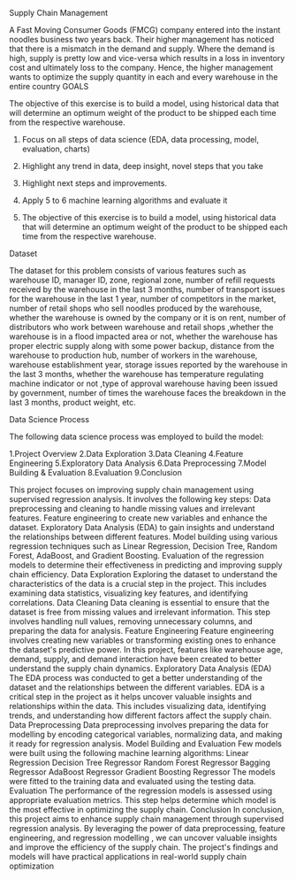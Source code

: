 

Supply Chain Management

A Fast Moving Consumer Goods (FMCG) company entered into the instant noodles 
business two years back. Their higher management has noticed that there is a 
mismatch in the demand and supply. Where the demand is high, supply is pretty low 
and vice-versa which results in a loss in inventory cost and ultimately loss to the 
company. Hence, the higher management wants to optimize the supply quantity in 
each and every warehouse in the entire country
GOALS



The objective of this exercise is to build a model, using historical data that will 
determine an optimum weight of the product to be shipped each time from the 
respective warehouse.


1. Focus on all steps of data science (EDA, data processing, model, evaluation, 
charts)
2. Highlight any trend in data, deep insight, novel steps that you take
3. Highlight next steps and improvements.
4. Apply 5 to 6 machine learning algorithms and evaluate it

5. The objective of this exercise is to build a model, using historical data that will 
determine an optimum weight of the product to be shipped each time from the 
respective warehouse.

Dataset 

The dataset for this problem consists of various features such as warehouse 
ID, manager ID, zone, regional zone, number of refill requests received by the 
warehouse in the last 3 months, number of transport issues for the warehouse in the 
last 1 year, number of competitors in the market, number of retail shops who sell 
noodles produced by the warehouse, whether the warehouse is owned by the 
company or it is on rent, number of distributors who work between warehouse and
retail shops ,whether the warehouse is in a flood impacted area or not, whether the 
warehouse has proper electric supply along with some power backup, distance from 
the warehouse to production hub, number of workers in the warehouse, warehouse 
establishment year, storage issues reported by the warehouse in the last 3 months, 
whether the warehouse has temperature regulating machine indicator or not ,type of 
approval warehouse having been issued by government, number of times the 
warehouse faces the breakdown in the last 3 months, product weight, etc.

Data Science Process

The following data science process was employed to build the 
model:

1.Project Overview
2.Data Exploration
3.Data Cleaning
4.Feature Engineering
5.Exploratory Data Analysis
6.Data Preprocessing
7.Model Building & Evaluation
8.Evaluation
9.Conclusion 

This project focuses on improving supply chain management using 
supervised regression analysis. It involves the following key steps:
Data preprocessing and cleaning to handle missing values and irrelevant features. 
Feature engineering to create new variables and enhance the dataset. Exploratory 
Data Analysis (EDA) to gain insights and understand the relationships between 
different features. Model building using various regression techniques such as Linear 
Regression, Decision Tree, Random Forest, AdaBoost, and Gradient Boosting. 
Evaluation of the regression models to determine their effectiveness in predicting 
and improving supply chain efficiency.
Data Exploration
Exploring the dataset to understand the characteristics of the data 
is a crucial step in the project. This includes examining data statistics, visualizing key 
features, and identifying correlations.
Data Cleaning Data cleaning is essential to ensure that the dataset is free from 
missing values and irrelevant information. This step involves handling null values, 
removing unnecessary columns, and preparing the data for analysis.
Feature Engineering Feature engineering involves creating new variables or 
transforming existing ones to enhance the dataset's predictive power. In this project, 
features like warehouse age, demand, supply, and demand interaction have been 
created to better understand the supply chain dynamics.
Exploratory Data Analysis (EDA) The EDA process was conducted to get a better 
understanding of the dataset and the relationships between the different variables. 
EDA is a critical step in the project as it helps uncover valuable insights and 
relationships within the data. This includes visualizing data, identifying trends, and 
understanding how different factors affect the supply chain.
Data Preprocessing Data preprocessing involves preparing the data for modelling 
by encoding categorical variables, normalizing data, and making it ready for 
regression analysis.
Model Building and Evaluation Few models were built using the following machine 
learning algorithms:
Linear Regression
Decision Tree Regressor
Random Forest Regressor
Bagging Regressor
AdaBoost Regressor
Gradient Boosting Regressor
The models were fitted to the training data and evaluated using the testing data.
Evaluation The performance of the regression models is assessed using appropriate 
evaluation metrics. This step helps determine which model is the most effective in 
optimizing the supply chain.
Conclusion
In conclusion, this project aims to enhance supply chain management 
through supervised regression analysis. By leveraging the power of data 
preprocessing, feature engineering, and regression modelling , we can uncover 
valuable insights and improve the efficiency of the supply chain. The project's 
findings and models will have practical applications in real-world supply chain 
optimization
